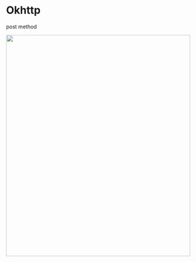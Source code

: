 # Okhttp
post method




<img src="https://user-images.githubusercontent.com/42689087/164875503-c7220986-fe9b-4851-9c28-591c6726e9a8.png" width=500 height=600>

